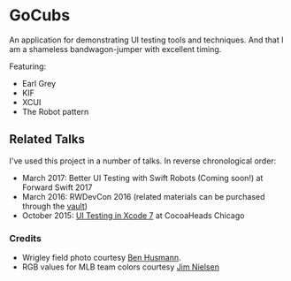 GoCubs
======

An application for demonstrating UI testing tools and techniques. And that I am a shameless bandwagon-jumper with excellent timing.

Featuring: 

- Earl Grey
- KIF
- XCUI
- The Robot pattern 

## Related Talks

I've used this project in a number of talks. In reverse chronological order: 

- March 2017: Better UI Testing with Swift Robots (Coming soon!) at Forward Swift 2017
- March 2016: RWDevCon 2016 (related materials can be purchased through the [vault](https://store.raywenderlich.com/products/rwdevcon-2016-vault))
- October 2015: [UI Testing in Xcode 7](https://speakerdeck.com/designatednerd/ui-testing-in-xcode-7-cocoaheads-chicago-october-2015) at CocoaHeads Chicago

### Credits

- Wrigley field photo courtesy [Ben Husmann](https://www.flickr.com/photos/benhusmann/209711849). 
- RGB values for MLB team colors courtesy [Jim Nielsen](http://jim-nielsen.com/teamcolors/)
